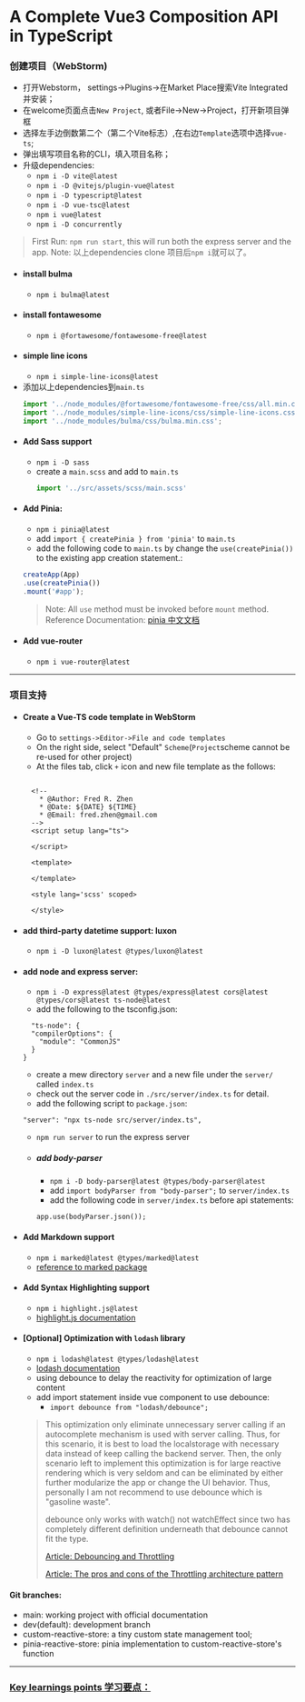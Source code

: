A Complete Vue3 Composition API in TypeScript
=============================================
### 创建项目（WebStorm)
- 打开Webstorm， settings->Plugins->在Market Place搜索Vite Integrated并安装；
- 在welcome页面点击`New Project`, 或者File->New->Project，打开新项目弹框
- 选择左手边倒数第二个（第二个Vite标志）,在右边`Template`选项中选择`vue-ts`;
- 弹出填写项目名称的CLI，填入项目名称；
- 升级dependencies:
  - `npm i -D vite@latest`
  - `npm i -D @vitejs/plugin-vue@latest`
  - `npm i -D typescript@latest`
  - `npm i -D vue-tsc@latest`
  - `npm i vue@latest`
  - `npm i -D concurrently`

> First Run: `npm run start`, this will run both the express server and the app.
> Note: 以上dependencies clone 项目后`npm i`就可以了。
- #### install bulma
  - `npm i bulma@latest`
- #### install fontawesome
  - `npm i @fortawesome/fontawesome-free@latest`
- #### simple line icons
  - `npm i simple-line-icons@latest`
- 添加以上dependencies到`main.ts`
    ```typescript
    import '../node_modules/@fortawesome/fontawesome-free/css/all.min.css';
    import '../node_modules/simple-line-icons/css/simple-line-icons.css';
    import '../node_modules/bulma/css/bulma.min.css';
    ```
- #### Add Sass support
  - `npm i -D sass`
  - create a `main.scss` and add to `main.ts`
      ```typescript
      import '../src/assets/scss/main.scss'
      ```
- #### Add Pinia:
  - `npm i pinia@latest`
  - add `import { createPinia } from 'pinia'` to `main.ts`
  - add the following code to `main.ts` by change the `use(createPinia())` to the existing app creation statement.:
  ```typescript
  createApp(App)
  .use(createPinia())
  .mount('#app');
  ```
  > Note: All `use` method must be invoked before `mount` method.
  > Reference Documentation: [pinia 中文文档](https://pinia.vuejs.org/zh/introduction.html)
- #### Add vue-router
  - `npm i vue-router@latest`

--------------------------------------------------------------------
### 项目支持
- #### Create a Vue-TS code template in WebStorm
  - Go to `settings->Editor->File and code templates`
  - On the right side, select "Default" `Scheme`(`Project`scheme cannot be re-used for other project)
  - At the files tab, click `+` icon and new file template as the follows:
  ```vue
  
    <!--
      * @Author: Fred R. Zhen
      * @Date: ${DATE} ${TIME}
      * @Email: fred.zhen@gmail.com
    -->
    <script setup lang="ts">
    
    </script>
    
    <template>
    
    </template>
    
    <style lang='scss' scoped>
    
    </style>
   ```
- #### add third-party datetime support: luxon
  - `npm i -D luxon@latest @types/luxon@latest`
- #### add node and express server:
  - `npm i -D express@latest @types/express@latest cors@latest @types/cors@latest ts-node@latest`
  - add the following to the tsconfig.json:
  ```
    "ts-node": {
    "compilerOptions": {
      "module": "CommonJS"
    }
  }
  ```
  - create a mew directory `server` and a new file under the `server/` called `index.ts`
  - check out the server code in `./src/server/index.ts` for detail.
  - add the following script to `package.json`:
  ```
  "server": "npx ts-node src/server/index.ts",
  ```
  - `npm run server` to run the express server
  - ##### add body-parser
    - `npm i -D body-parser@latest @types/body-parser@latest`
    - add `import bodyParser from "body-parser";` to `server/index.ts`
    - add the following code in `server/index.ts` before api statements:
    ```tpescript
    app.use(bodyParser.json());
    ```
- #### Add Markdown support
  - `npm i marked@latest @types/marked@latest`
  - [reference to marked package](https://marked.js.org/)
- #### Add Syntax Highlighting support
  - `npm i highlight.js@latest`
  - [highlight.js documentation](https://highlightjs.org/)
- #### [Optional] Optimization with `lodash` library
  - `npm i lodash@latest @types/lodash@latest`
  - [lodash documentation](https://lodash.com/docs/4.17.15)
  - using debounce to delay the reactivity for optimization of large content
  - add import statement inside vue component to use debounce:
    - `import debounce from "lodash/debounce";`
  > This optimization only eliminate unnecessary server calling if an autocomplete mechanism is used with server calling. Thus, for this scenario, it is best to load the localstorage with necessary data instead of keep calling the backend server. Then, the only scenario left to implement this optimization is for large reactive rendering which is very seldom and can be eliminated by either further modularize the app or change the UI behavior. Thus, personally I am not recommend to use debounce which is "gasoline waste".
  > 
  > debounce only works with watch() not watchEffect since two has completely different definition underneath that debounce cannot fit the type. 
  > 
  > [Article: Debouncing and Throttling](https://medium.com/@akwebengineer/there-are-times-when-we-need-do-expensive-things-on-the-browser-such-as-handling-scroll-events-key-1a2a46404f5e)
  > 
  > [Article: The pros and cons of the Throttling architecture pattern](https://www.redhat.com/architect/pros-and-cons-throttling)



#### Git branches:
- main: working project with official documentation
- dev(default): development branch
- custom-reactive-store: a tiny custom state management tool;
- pinia-reactive-store: pinia implementation to custom-reactive-store's function
-------------------------------------------------------------

### [Key learnings points 学习要点：](key-learnings-points.md)
